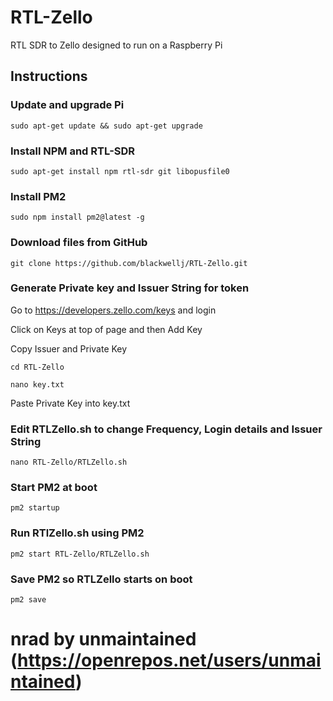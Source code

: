 # RTL-Zello

RTL SDR to Zello designed to run on a Raspberry Pi

## Instructions

### Update and upgrade Pi

```sudo apt-get update && sudo apt-get upgrade```

### Install NPM and RTL-SDR

```sudo apt-get install npm rtl-sdr git libopusfile0```

### Install PM2

```sudo npm install pm2@latest -g```

### Download files from GitHub

```git clone https://github.com/blackwellj/RTL-Zello.git```

### Generate Private key and Issuer String for token

Go to https://developers.zello.com/keys and login

Click on Keys at top of page and then Add Key

Copy Issuer and Private Key

```cd RTL-Zello```

```nano key.txt```

Paste Private Key into key.txt

### Edit RTLZello.sh to change Frequency, Login details and Issuer String

```nano RTL-Zello/RTLZello.sh```

### Start PM2 at boot

```pm2 startup```

### Run RTlZello.sh using PM2

```pm2 start RTL-Zello/RTLZello.sh```

### Save PM2 so RTLZello starts on boot

```pm2 save```

# nrad by unmaintained  (https://openrepos.net/users/unmaintained)

